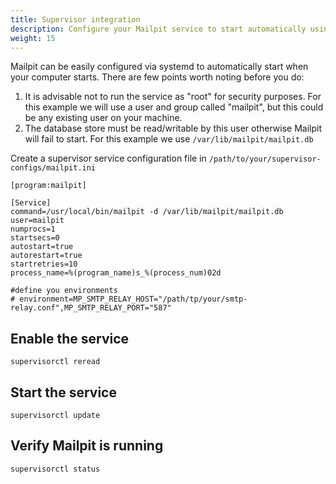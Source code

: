 ```yaml
---
title: Supervisor integration
description: Configure your Mailpit service to start automatically using supervisor
weight: 15
---
```


Mailpit can be easily configured via systemd to automatically start when your computer starts. 
There are few points worth noting before you do:
1. It is advisable not to run the service as "root" for security purposes. For this example we will use a user and group called "mailpit", but this could be any existing user on your machine.
2. The database store must be read/writable by this user otherwise Mailpit will fail to start. For this example we use `/var/lib/mailpit/mailpit.db`


Create a supervisor service configuration file in `/path/to/your/supervisor-configs/mailpit.ini`

```shell
[program:mailpit]

[Service]
command=/usr/local/bin/mailpit -d /var/lib/mailpit/mailpit.db
user=mailpit
numprocs=1
startsecs=0
autostart=true
autorestart=true
startretries=10
process_name=%(program_name)s_%(process_num)02d

#define you environments
# environment=MP_SMTP_RELAY_HOST="/path/tp/your/smtp-relay.conf",MP_SMTP_RELAY_PORT="587"

```

## Enable the service

```shell
supervisorctl reread
```

## Start the service

```shell
supervisorctl update
```


## Verify Mailpit is running

```shell
supervisorctl status
```
